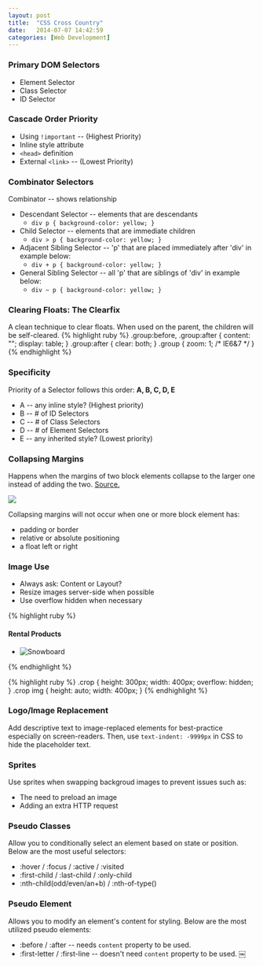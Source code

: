 ```yaml
---
layout: post
title:  "CSS Cross Country"
date:   2014-07-07 14:42:59
categories: [Web Development]
---
```


### Primary DOM Selectors

* Element Selector
* Class Selector
* ID Selector


### Cascade Order Priority


* Using `!important` -- (Highest Priority)
* Inline style attribute
* `<head>` definition
* External `<link>` -- (Lowest Priority)

### Combinator Selectors
Combinator -- shows relationship

* Descendant Selector  -- elements that are descendants 
  * `div p { background-color: yellow; }`
* Child Selector -- elements that are immediate children
  * `div > p { background-color: yellow; }`
* Adjacent Sibling Selector -- 'p' that are placed immediately after 'div' in 
example below: 
  * `div + p { background-color: yellow; }`
* General Sibling Selector -- all 'p' that are siblings of 'div' in example below:
  * `div ~ p { background-color: yellow; }`


### Clearing Floats: The Clearfix
A clean technique to clear floats.  When used on the parent, the children will 
be self-cleared.
{% highlight ruby %}
.group:before, .group:after { content: ""; display: table; }
.group:after { clear: both; }
.group { zoom: 1; /* IE6&7 */ }
{% endhighlight %}

### Specificity
Priority of a Selector follows this order: **A, B, C, D, E**

* A -- any inline style? (Highest priority)
* B -- # of ID Selectors
* C -- # of Class Selectors
* D -- # of Element Selectors 
* E -- any inherited style? (Lowest priority)



### Collapsing Margins
Happens when the margins of two block elements collapse to the larger one
instead of adding the two. [Source.][w3c]

<img src="{{ site.baseurl }}/assets/webdev_margin.jpg" width=""/>



Collapsing margins will not occur when one or more block element has:

* padding or border
* relative or absolute positioning
* a float left or right


[w3c]: http://www.w3.org/TR/CSS2/box.html#collapsing-margins


### Image Use

* Always ask: Content or Layout?
* Resize images server-side when possible
* Use overflow hidden when necessary

{% highlight ruby %}
<h4>Rental Products</h4>
<ul class="rental">
  <li class="crop">
  <img src="snowboard.jpg" alt="Snowboard" />
  </li>
</ul>
{% endhighlight %}

{% highlight ruby %}
.crop {
  height: 300px;
  width: 400px;
  overflow: hidden;
}
.crop img {
  height: auto;
  width: 400px;
}
{% endhighlight %}



### Logo/Image Replacement

Add descriptive text to image-replaced elements for best-practice especially
on screen-readers.  Then, use `text-indent: -9999px` in CSS to hide the 
placeholder text.


### Sprites

Use sprites when swapping backgroud images to prevent issues such as:

* The need to preload an image
* Adding an extra HTTP request



### Pseudo Classes
Allow you to conditionally select an element based on state or position.  Below 
are the most useful selectors:

* :hover / :focus / :active / :visited
* :first-child / :last-child / :only-child
* :nth-child(odd/even/an+b) / :nth-of-type()  


### Pseudo Element
Allows you to modify an element's content for styling.  Below are the most 
utilized pseudo elements:

* :before / :after -- needs `content` property to be used.
* :first-letter / :first-line  -- doesn't need `content` property to be used.
￼
